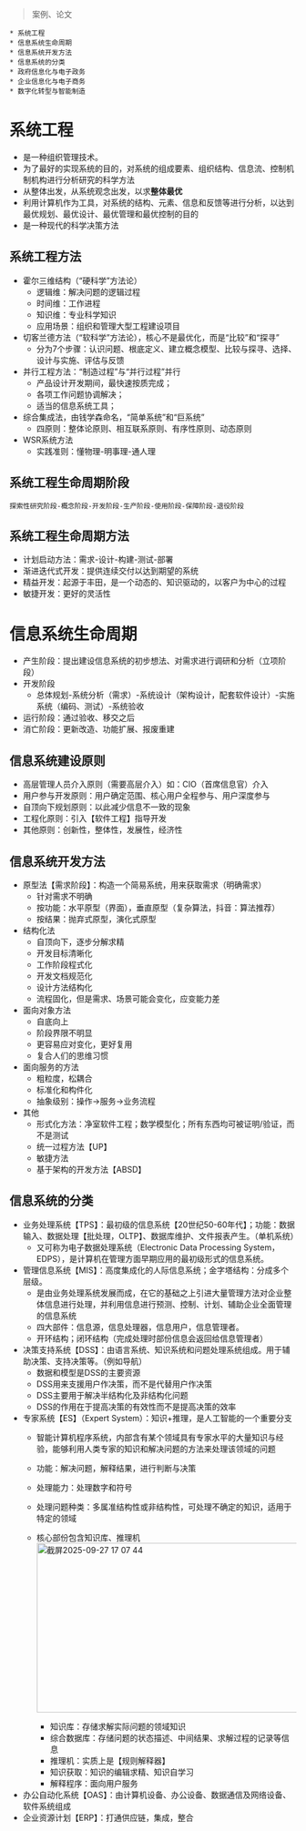> 案例、论文

```
* 系统工程
* 信息系统生命周期
* 信息系统开发方法
* 信息系统的分类
* 政府信息化与电子政务
* 企业信息化与电子商务
* 数字化转型与智能制造
```

# 系统工程

* 是一种组织管理技术。
* 为了最好的实现系统的目的，对系统的组成要素、组织结构、信息流、控制机制机构进行分析研究的科学方法
* 从整体出发，从系统观念出发，以求**整体最优**
* 利用计算机作为工具，对系统的结构、元素、信息和反馈等进行分析，以达到最优规划、最优设计、最优管理和最优控制的目的
* 是一种现代的科学决策方法

## 系统工程方法
* 霍尔三维结构（“硬科学”方法论）
  * 逻辑维：解决问题的逻辑过程
  * 时间维：工作进程
  * 知识维：专业科学知识
  * 应用场景：组织和管理大型工程建设项目
* 切客兰德方法（“软科学”方法论），核心不是最优化，而是“比较”和“探寻”
  * 分为7个步骤：认识问题、根底定义、建立概念模型、比较与探寻、选择、设计与实施、评估与反馈
* 并行工程方法：“制造过程”与“并行过程”并行
  * 产品设计开发期间，最快速按质完成；
  * 各项工作问题协调解决；
  * 适当的信息系统工具；
* 综合集成法，由钱学森命名，“简单系统”和“巨系统”
  * 四原则：整体论原则、相互联系原则、有序性原则、动态原则
* WSR系统方法
  * 实践准则：懂物理-明事理-通人理

## 系统工程生命周期阶段
```
探索性研究阶段-概念阶段-开发阶段-生产阶段-使用阶段-保障阶段-退役阶段
```
## 系统工程生命周期方法
* 计划启动方法：需求-设计-构建-测试-部署
* 渐进迭代式开发：提供连续交付以达到期望的系统
* 精益开发：起源于丰田，是一个动态的、知识驱动的，以客户为中心的过程
* 敏捷开发：更好的灵活性

# 信息系统生命周期

* 产生阶段：提出建设信息系统的初步想法、对需求进行调研和分析（立项阶段）
* 开发阶段
  * 总体规划-系统分析（需求）-系统设计（架构设计，配套软件设计）-实施系统（编码、测试）-系统验收
* 运行阶段：通过验收、移交之后
* 消亡阶段：更新改造、功能扩展、报废重建

## 信息系统建设原则
* 高层管理人员介入原则（需要高层介入）如：CIO（首席信息官）介入
* 用户参与开发原则：用户确定范围、核心用户全程参与、用户深度参与
* 自顶向下规划原则：以此减少信息不一致的现象
* 工程化原则：引入【软件工程】指导开发
* 其他原则：创新性，整体性，发展性，经济性

## 信息系统开发方法
* 原型法【需求阶段】：构造一个简易系统，用来获取需求（明确需求）
  * 针对需求不明确
  * 按功能：水平原型（界面），垂直原型（复杂算法，抖音：算法推荐）
  * 按结果：抛弃式原型，演化式原型
* 结构化法
  * 自顶向下，逐步分解求精
  * 开发目标清晰化
  * 工作阶段程式化
  * 开发文档规范化
  * 设计方法结构化
  * 流程固化，但是需求、场景可能会变化，应变能力差
* 面向对象方法
  * 自底向上
  * 阶段界限不明显
  * 更容易应对变化，更好复用
  * 复合人们的思维习惯
* 面向服务的方法
  * 粗粒度，松耦合
  * 标准化和构件化
  * 抽象级别：操作->服务->业务流程
* 其他
  * 形式化方法：净室软件工程；数学模型化；所有东西均可被证明/验证，而不是测试
  * 统一过程方法【UP】
  * 敏捷方法
  * 基于架构的开发方法【ABSD】

## 信息系统的分类
* 业务处理系统【TPS】：最初级的信息系统【20世纪50-60年代】；功能：数据输入、数据处理【批处理，OLTP】、数据库维护、文件报表产生。（单机系统）
  * 又可称为电子数据处理系统（Electronic Data Processing System，EDPS），是计算机在管理方面早期应用的最初级形式的信息系统。
* 管理信息系统【MIS】：高度集成化的人际信息系统；金字塔结构：分成多个层级。
  * 是由业务处理系统发展而成，在它的基础之上引进大量管理方法对企业整体信息进行处理，并利用信息进行预测、控制、计划、辅助企业全面管理的信息系统
  * 四大部件：信息源，信息处理器，信息用户，信息管理者。
  * 开环结构；闭环结构（完成处理时部份信息会返回给信息管理者）
* 决策支持系统【DSS】：由语言系统、知识系统和问题处理系统组成。用于辅助决策、支持决策等。（例如导航）
  * 数据和模型是DSS的主要资源
  * DSS用来支援用户作决策，而不是代替用户作决策
  * DSS主要用于解决半结构化及非结构化问题
  * DSS的作用在于提高决策的有效性而不是提高决策的效率
* 专家系统【ES】（Expert System）：知识+推理，是人工智能的一个重要分支
  * 智能计算机程序系统，内部含有某个领域具有专家水平的大量知识与经验，能够利用人类专家的知识和解决问题的方法来处理该领域的问题
  * 功能：解决问题，解释结果，进行判断与决策
  * 处理能力：处理数字和符号
  * 处理问题种类：多属准结构性或非结构性，可处理不确定的知识，适用于特定的领域
  * 核心部份包含知识库、推理机<img width="979" height="298" alt="截屏2025-09-27 17 07 44" src="https://github.com/user-attachments/assets/549a11da-5fea-4a29-8ae6-fe622f582b1e" />

    * 知识库：存储求解实际问题的领域知识
    * 综合数据库：存储问题的状态描述、中间结果、求解过程的记录等信息
    * 推理机：实质上是【规则解释器】
    * 知识获取：知识的编辑求精、知识自学习
    * 解释程序：面向用户服务
* 办公自动化系统【OAS】：由计算机设备、办公设备、数据通信及网络设备、软件系统组成
* 企业资源计划【ERP】：打通供应链，集成，整合



